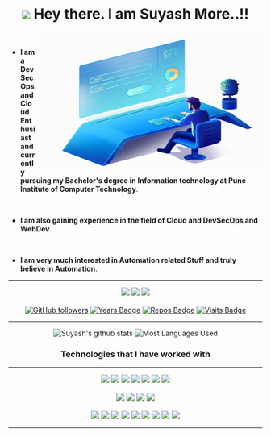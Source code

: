 <h1 align="center">
    <img src="https://media.giphy.com/media/hvRJCLFzcasrR4ia7z/giphy.gif" width="25px"> Hey there. I am Suyash More..!!  
</h1>
                                          
  <img align="right" alt="GIF" src="giffy.gif" width="450" height="280" />
<br />

- **I am a DevSecOps and Cloud Enthusiast and currently pursuing my Bachelor's degree in Information technology at Pune Institute of Computer Technology**. 
<br />

- **I am also gaining experience in the field of Cloud and DevSecOps and WebDev**. 
<br />

- **I am very much interested in Automation related Stuff and truly believe in Automation**.
<hr>

<div align="center">

[<img src="https://img.shields.io/badge/linkedin-%230077B5.svg?&style=for-the-badge&logo=linkedin&logoColor=white" />](https://www.linkedin.com/in/suyashmore789) 
[<img src="https://img.shields.io/badge/-suyash%2Dmore-c14438?style=for-the-badge&logo=Gmail&logoColor=white"/>](mailto:suyashmore789@gmail.com) 
[<img src="https://img.shields.io/badge/-suyash%2Dmore-%23fca326?style=for-the-badge&logo=GitLab&logoColor=white"/>](https://gitlab.com/suyash-more)
<br>
<br>
[![GitHub followers](https://img.shields.io/github/followers/suyash-more?color=green?label=Followers&style=for-the-badge)](https://github.com/suyash-more?tab=followers)
[![Years Badge](https://badges.pufler.dev/years/suyash-more?style=for-the-badge)](https://github.com/suyash-more) 
[![Repos Badge](https://badges.pufler.dev/repos/suyash-more?style=for-the-badge)](https://github.com/suyash-more) 
[![Visits Badge](https://badges.pufler.dev/visits/suyash-more/suyash-more?style=for-the-badge)](https://github.com/suyash-more)
<br>
<hr>

![Suyash's github stats](https://github-readme-stats.vercel.app/api?username=suyash-more&theme=dracula&count_private=true&show_icons=true&include_all_commits=true?line_height=24)
![Most Languages Used](https://github-readme-stats.vercel.app/api/top-langs/?username=suyash-more&theme=dracula&layout=compact&langs_count=8)

<h3 align="center">Technologies that I have worked with</h3>
<hr>

<img src="https://img.shields.io/badge/c%20-%230080ff.svg?&style=for-the-badge&logo=c&logoColor=white" />
<img src="https://img.shields.io/badge/C++%20-%2300599C.svg?&style=for-the-badge&logo=c%2B%2B&logoColor=white" />
<img src="https://img.shields.io/badge/Java-%23f89820.svg?&style=for-the-badge&logo=java&logoColor=white" />
<img src="https://img.shields.io/badge/python%20-%234b8bbe.svg?&style=for-the-badge&logo=python&logoColor=white" />
<img src="https://img.shields.io/badge/javascript%20-%23323330.svg?&style=for-the-badge&logo=javascript&logoColor=%23F7DF1E" />
<img src="https://img.shields.io/badge/shell_script%20-%23F05033.svg?&style=for-the-badge&logo=gnu-bash&logoColor=white" />
<img src="https://img.shields.io/badge/markdown-%23000000.svg?&style=for-the-badge&logo=markdown&logoColor=white" />
<br>
<br>
<img src="https://img.shields.io/badge/django%20-%23092e20.svg?&style=for-the-badge&logo=django&logoColor=white" />
<img src="https://img.shields.io/badge/node.js%20-%233c873a.svg?&style=for-the-badge&logo=node.js&logoColor=white" />
<img src="https://img.shields.io/badge/express.js%20-%2343853D.svg?&style=for-the-badge&logo=express&logoColor=white" />
<img src="https://img.shields.io/badge/mysql-%2300758f.svg?&style=for-the-badge&logo=mysql&logoColor=white" />

<br>
<br>
<img src="https://img.shields.io/badge/git%20-%23F05033.svg?&style=for-the-badge&logo=git&logoColor=white" />
<img src="https://img.shields.io/badge/github%20-%23121011.svg?&style=for-the-badge&logo=github&logoColor=white" />
<img src="https://img.shields.io/badge/GitLab-%23fca326.svg?&style=for-the-badge&logo=gitlab&logoColor=white" />
<img src="https://img.shields.io/badge/AWS-%23FF9900.svg?style=for-the-badge&logo=amazon-aws&logoColor=white" />

<img src="https://img.shields.io/badge/docker%20-%230db7ed.svg?&style=for-the-badge&logo=docker&logoColor=white"/>
<img src="https://img.shields.io/badge/terraform-%235835CC.svg?style=for-the-badge&logo=terraform&logoColor=white"/>
<img src="https://img.shields.io/badge/vagrant-%231563FF.svg?style=for-the-badge&logo=vagrant&logoColor=white"/>
<img src="https://img.shields.io/badge/jenkins-%232C5263.svg?style=for-the-badge&logo=jenkins&logoColor=white"/>
<img src="https://img.shields.io/badge/ros-%230A0FF9.svg?style=for-the-badge&logo=ros&logoColor=white"/>

<hr>
